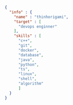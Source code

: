 ```json
{
  "info" : {
    "name" : "thinhorigami",
    "target" : [
      "devops enginner"
    ],
    "skills" : [
      "c++",
      "git",
      "docker",
      "database",
      "java",
      "python",
      "ts",
      "linux",
      "shell",
      "algorithm"
      ]
  }
}
```

<!---
user-thinhorigami/user-thinhorigami is a ✨ special ✨ repository because its `README.md` (this file) appears on your GitHub profile.
You can click the Preview link to take a look at your changes.
--->

